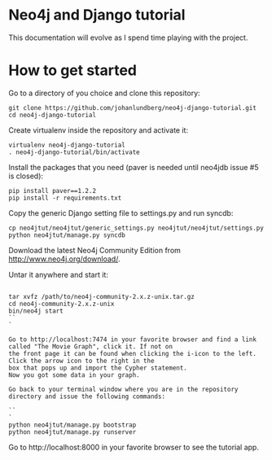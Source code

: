 # Neo4j and Django tutorial

This documentation will evolve as I spend time playing with the project.

# How to get started

Go to a directory of you choice and clone this repository:

```
git clone https://github.com/johanlundberg/neo4j-django-tutorial.git
cd neo4j-django-tutorial
```

Create virtualenv inside the repository and activate it:

```
virtualenv neo4j-django-tutorial
. neo4j-django-tutorial/bin/activate
```

Install the packages that you need (paver is needed until neo4jdb issue #5 is closed):

```
pip install paver==1.2.2
pip install -r requirements.txt
```


Copy the generic Django setting file to settings.py and run syncdb:

```
cp neo4jtut/neo4jtut/generic_settings.py neo4jtut/neo4jtut/settings.py
python neo4jtut/manage.py syncdb
```


Download the latest Neo4j Community Edition from http://www.neo4j.org/download/.

Untar it anywhere and start it:

```

tar xvfz /path/to/neo4j-community-2.x.z-unix.tar.gz
cd neo4j-community-2.x.z-unix
bin/neo4j start
``
`

Go to http://localhost:7474 in your favorite browser and find a link called "The Movie Graph", click it. If not on
the front page it can be found when clicking the i-icon to the left. Click the arrow icon to the right in the
box that pops up and import the Cypher statement. 
Now you got some data in your graph.

Go back to your terminal window where you are in the repository directory and issue the following commands:

``
`
python neo4jtut/manage.py bootstrap
python neo4jtut/manage.py runserver
```


Go to http://localhost:8000 in your favorite browser to see the tutorial app.



